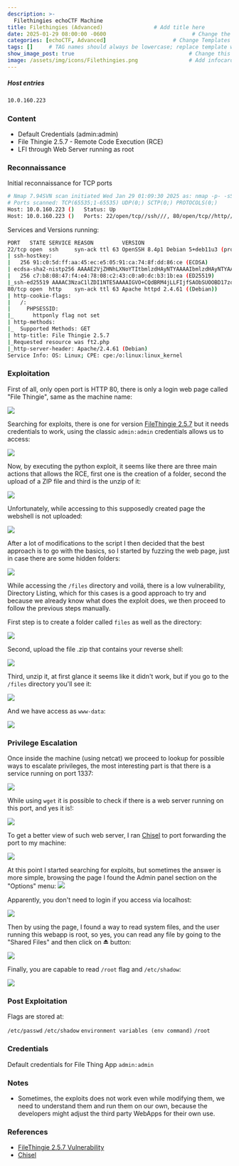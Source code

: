 ```yaml
---
description: >-
  Filethingies echoCTF Machine
title: Filethingies (Advanced)                # Add title here
date: 2025-01-29 08:00:00 -0600                           # Change the date to match completion date
categories: [echoCTF, Advanced]                     # Change Templates to Writeup
tags: []     # TAG names should always be lowercase; replace template with writeup, and add relevant tags
show_image_post: true                                    # Change this to true
image: /assets/img/icons/Filethingies.png                # Add infocard image here for post preview image
---
```

##### Host entries
```bash
10.0.160.223
```

### Content

- Default Credentials (admin:admin)
- File Thingie 2.5.7 - Remote Code Execution (RCE)
- LFI through Web Server running as root 

### Reconnaissance

Initial reconnaissance for TCP ports
```bash
# Nmap 7.94SVN scan initiated Wed Jan 29 01:09:30 2025 as: nmap -p- -sS --open --min-rate 500 -Pn -n -vvvv -oG allPorts 10.0.160.223
# Ports scanned: TCP(65535;1-65535) UDP(0;) SCTP(0;) PROTOCOLS(0;)
Host: 10.0.160.223 ()   Status: Up
Host: 10.0.160.223 ()   Ports: 22/open/tcp//ssh///, 80/open/tcp//http///
```
Services and Versions running:
```bash
PORT   STATE SERVICE REASON         VERSION
22/tcp open  ssh     syn-ack ttl 63 OpenSSH 8.4p1 Debian 5+deb11u3 (protocol 2.0)
| ssh-hostkey: 
|   256 91:c0:5d:ff:aa:45:ec:e5:05:91:ca:74:8f:dd:86:ce (ECDSA)
| ecdsa-sha2-nistp256 AAAAE2VjZHNhLXNoYTItbmlzdHAyNTYAAAAIbmlzdHAyNTYAAABBBG7Vc5YmzKar1YnN4aSeb7O39QE2U4WOBLFpBUfNO77vlyKUuCYgZDz2DPlODfkt+cczeRq9OUv4VMx4KPGBlLc=
|   256 c7:b8:08:47:f4:e4:78:08:c2:43:c0:a0:dc:b3:1b:ea (ED25519)
|_ssh-ed25519 AAAAC3NzaC1lZDI1NTE5AAAAIGVO+CQdBRM4jLLFIjfSAObSUOOBD17zqgy3g8loP1ke
80/tcp open  http    syn-ack ttl 63 Apache httpd 2.4.61 ((Debian))
| http-cookie-flags: 
|   /: 
|     PHPSESSID: 
|_      httponly flag not set
| http-methods: 
|_  Supported Methods: GET
| http-title: File Thingie 2.5.7
|_Requested resource was ft2.php
|_http-server-header: Apache/2.4.61 (Debian)
Service Info: OS: Linux; CPE: cpe:/o:linux:linux_kernel
```

### Exploitation

First of all, only open port is HTTP 80, there is only a login web page called "File Thingie", same as the machine name:

![](/assets/img/Pasted-image-20250129165347.png)

Searching for exploits, there is one for version [FileThingie 2.5.7](https://www.exploit-db.com/exploits/51436) but it needs credentials to work, using the classic `admin:admin` credentials allows us to access:

![](/assets/img/Pasted-image-20250129170009.png)

Now, by executing the python exploit, it seems like there are three main actions that allows the RCE, first one is the creation of a folder, second the upload of a ZIP file and third is the unzip of it:

![](/assets/img/Pasted-image-20250129170259.png)

Unfortunately, while accessing to this supposedly created page the webshell is not uploaded:

![](/assets/img/Pasted-image-20250129170538.png)

After a lot of modifications to the script I then decided that the best approach is to go with the basics, so I started by fuzzing the web page, just in case there are some hidden folders:

![](/assets/img/Pasted-image-20250129170717.png)

While accessing the `/files` directory and voilá, there is a low vulnerability, Directory Listing, which for this cases is a good approach to try and because we already know what does the exploit does, we then proceed to follow the previous steps manually.

First step is to create a folder called `files` as well as the directory:

![](/assets/img/Pasted-image-20250129171039.png)

Second, upload the file .zip that contains your reverse shell:

![](/assets/img/Pasted-image-20250129171144.png)

Third, unzip it, at first glance it seems like it didn't work, but if you go to the `/files` directory you'll see it:

![](/assets/img/Pasted-image-20250129171315.png)

And we have access as `www-data`:

![](/assets/img/Pasted-image-20250129171419.png)

### Privilege Escalation

Once inside the machine (using netcat) we proceed to lookup for possible ways to escalate privileges, the most interesting part is that there is a service running on port 1337:

![](/assets/img/Pasted-image-20250129173228.png)

While using `wget` it is possible to check if there is a web server running on this port, and yes it is!:

![](/assets/img/Pasted-image-20250129173451.png)

To get a better view of such web server, I ran [Chisel](https://shuciran.github.io/posts/Chisel/) to port forwarding the port to my machine:

![](/assets/img/Pasted-image-20250129175951.png)

At this point I started searching for exploits, but sometimes the answer is more simple, browsing the page I found the Admin panel section on the "Options" menu:
![](/assets/img/Pasted-image-20250129180130.png)

Apparently, you don't need to login if you access via localhost:

![](/assets/img/Pasted-image-20250129181200.png)

Then by using the page, I found a way to read system files, and the user running this webapp is root, so yes, you can read any file by going to the "Shared Files" and then click on ⏏ button:

![](/assets/img/Pasted-image-20250129181320.png)

Finally, you are capable to read `/root` flag and `/etc/shadow`:

![](/assets/img/Pasted-image-20250129181813.png)

### Post Exploitation

Flags are stored at:

`/etc/passwd`
`/etc/shadow`
`environment variables (env command)`
`/root`

### Credentials

Default credentials for File Thing App `admin:admin`

### Notes

- Sometimes, the exploits does not work even while modifying them, we need to understand them and run them on our own, because the developers might adjust the third party WebApps for their own use.

### References

- [FileThingie 2.5.7 Vulnerability](https://www.exploit-db.com/exploits/51436)
- [Chisel](https://shuciran.github.io/posts/Chisel/)

